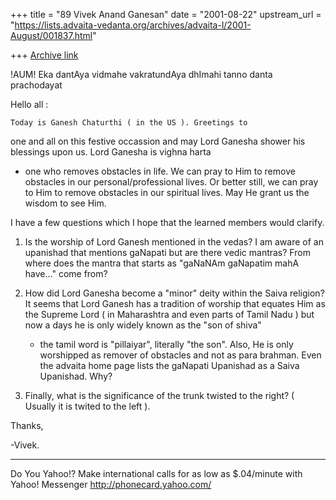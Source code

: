 +++
title = "89 Vivek Anand Ganesan"
date = "2001-08-22"
upstream_url = "https://lists.advaita-vedanta.org/archives/advaita-l/2001-August/001837.html"

+++
[Archive link](https://lists.advaita-vedanta.org/archives/advaita-l/2001-August/001837.html)

!AUM!
Eka dantAya vidmahe
vakratundAya dhImahi
tanno danta prachodayat


Hello all :

    Today is Ganesh Chaturthi ( in the US ). Greetings to
one and all on this festive occassion and may Lord Ganesha
shower his blessings upon us. Lord Ganesha is vighna harta
- one who removes obstacles in life. We can pray to Him to
remove obstacles in our personal/professional lives. Or
better still, we can pray to Him to remove obstacles in our
spiritual lives. May He grant us the wisdom to see Him.

I have a few questions which I hope that the learned
members
would clarify.

1) Is the worship of Lord Ganesh mentioned in the vedas?
   I am aware of an upanishad that mentions gaNapati but
   are there vedic mantras? From where does the mantra
   that starts as "gaNaNAm gaNapatim mahA have..." come
   from?

2) How did Lord Ganesha become a "minor" deity within
   the Saiva religion? It seems that Lord Ganesh has
   a tradition of worship that equates Him as the Supreme
   Lord ( in Maharashtra and even parts of Tamil Nadu ) but
   now a days he is only widely known as the "son of shiva"
   - the tamil word is "pillaiyar", literally "the son".
   Also, He is only worshipped as remover of obstacles and
   not as para brahman. Even the advaita home page lists
   the gaNapati Upanishad as a Saiva Upanishad. Why?

3) Finally, what is the significance of the trunk twisted
   to the right? ( Usually it is twited to the left ).

Thanks,

-Vivek.

__________________________________________________
Do You Yahoo!?
Make international calls for as low as $.04/minute with Yahoo! Messenger
http://phonecard.yahoo.com/
